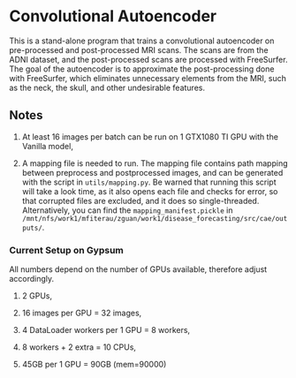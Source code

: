 # Convolutional Autoencoder

This is a stand-alone program that trains a convolutional autoencoder on pre-processed and post-processed MRI scans. The scans are from the ADNI dataset, and the post-processed scans are processed with FreeSurfer. The goal of the autoencoder is to approximate the post-processing done with FreeSurfer, which eliminates unnecessary elements from the MRI, such as the neck, the skull, and other undesirable features.

## Notes

1. At least 16 images per batch can be run on 1 GTX1080 TI GPU with the Vanilla model,

2. A mapping file is needed to run. The mapping file contains path mapping between preprocess and postprocessed images, and can be generated with the script in `utils/mapping.py`. Be warned that running this script will take a look time, as it also opens each file and checks for error, so that corrupted files are excluded, and it does so single-threaded. Alternatively, you can find the `mapping_manifest.pickle` in `/mnt/nfs/work1/mfiterau/zguan/work1/disease_forecasting/src/cae/outputs/`.

### Current Setup on Gypsum

All numbers depend on the number of GPUs available, therefore adjust accordingly.

1. 2 GPUs,

2. 16 images per GPU = 32 images,

3. 4 DataLoader workers per 1 GPU = 8 workers,

4. 8 workers + 2 extra = 10 CPUs,

5. 45GB per 1 GPU = 90GB (mem=90000)
